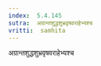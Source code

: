 ```yaml
---
index:  5.4.145
sutra:  अग्रान्तशुद्धशुभ्रवृषवराहेभ्यश्च
vritti:  samhita 
---
```


अग्रान्तशुद्धशुभ्रवृषवराहेभ्यश्च

